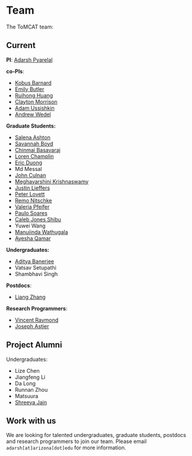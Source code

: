Team
====

The ToMCAT team:

Current
-------

**PI**: [Adarsh Pyarelal](http://adarsh.cc)

**co-PIs**:

- [Kobus Barnard](http://kobus.ca)
- [Emily Butler](https://cals.arizona.edu/fcs/faculty/emily_butler)
- [Ruihong Huang](https://people.engr.tamu.edu/huangrh/index.html)
- [Clayton Morrison](https://ml4ai.github.io/people/clayton/)
- [Adam Ussishkin](http://ussishkin.org)
- [Andrew Wedel](https://www.andywedel.com)

**Graduate Students:**

- [Salena Ashton](https://github.com/SalenaAshton)
- [Savannah Boyd](https://cals.arizona.edu/fcs/grad/savannah_boyd)
- [Chinmai Basavaraj](https://www.cs.arizona.edu/person/chinmai-basavaraj-0)
- [Loren Champlin](https://ischool.arizona.edu/people/loren-champlin)
- [Eric Duong](https://github.com/eduongAZ)
- Md Messal
- [John Culnan](https://linguistics.arizona.edu/user/john-culnan)
- [Meghavarshini Krishnaswamy](https://linguistics.arizona.edu/user/meghavarshini-krishnaswamy)
- [Justin Lieffers](https://w3.physics.arizona.edu/people/justin-lieffers)
- [Peter Lovett](https://www.cs.arizona.edu/person/peter-lovett)
- [Remo Nitschke](https://linguistics.arizona.edu/user/remo-nitschke)
- [Valeria Pfeifer](https://psychology.arizona.edu/users/valeria-pfeifer)
- [Paulo Soares](https://www.cs.arizona.edu/person/paulo-soares)
- [Caleb Jones Shibu](https://github.com/CalebUAz)
- Yuwei Wang
- [Manujinda Wathugala](https://www.cs.arizona.edu/person/manujinda-wathugala)
- [Ayesha Qamar](https://www.linkedin.com/in/ayesha-qamar-559556197)

**Undergraduates:**
- [Aditya Banerjee](https://github.com/Adi-UA)
- Vatsav Setupathi
- Shambhavi Singh

**Postdocs**:

- [Liang Zhang](https://www.linkedin.com/in/liang-leon-zhang/)

**Research Programmers**:

- [Vincent Raymond](https://github.com/vincentraymond-ua)
- [Joseph Astier](https://github.com/jastier)

Project Alumni
--------------

Undergraduates:
- Lize Chen
- Jiangfeng Li
- Da Long
- Runnan Zhou
- Matsuura
- [Shreeya Jain](https://www.linkedin.com/in/shreeya-jain-0b4438122)

Work with us
------------

We are looking for talented undergraduates, graduate students, postdocs and
research programmers to join our team. Please email `adarsh[at]arizona[dot]edu`
for more information.

